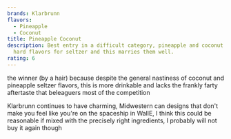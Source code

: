 ```yaml
---
brands: Klarbrunn
flavors:
  - Pineapple
  - Coconut
title: Pineapple Coconut
description: Best entry in a difficult category, pineapple and coconut are both
  hard flavors for seltzer and this marries them well.
rating: 6
---
```

the winner (by a hair) because despite the general nastiness of coconut and pineapple seltzer flavors, this is more drinkable and lacks the frankly farty aftertaste that beleaguers most of the competition

K﻿larbrunn continues to have charming, Midwestern can designs that don't make you feel like you're on the spaceship in WallE, I think this could be reasonable if mixed with the precisely right ingredients, I probably will not buy it again though